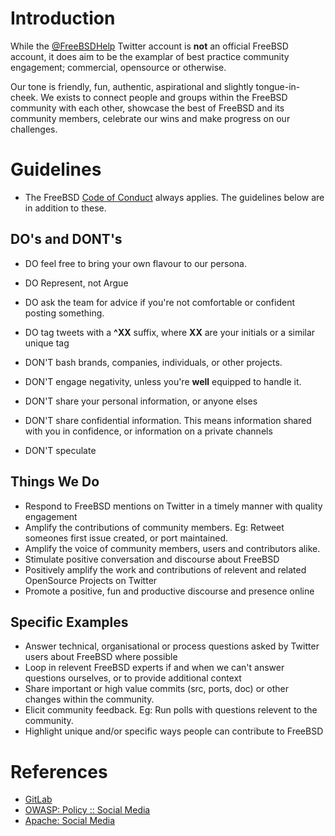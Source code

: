 Introduction
============

While the [@FreeBSDHelp](https://twitter.com/FreeBSDHelp) Twitter account is **not** an official
FreeBSD account, it does aim to be the examplar of best practice community engagement;
commercial, opensource or otherwise.

Our tone is friendly, fun, authentic, aspirational and slightly tongue-in-cheek. We exists to
connect people and groups within the FreeBSD community with each other, showcase the best of
FreeBSD and its community members, celebrate our wins and make progress on our challenges.

Guidelines
==========

* The FreeBSD [Code of Conduct](https://www.freebsd.org/internal/code-of-conduct/) always applies. 
  The guidelines below are in addition to these.

DO's and DONT's
----------------

* DO feel free to bring your own flavour to our persona.
* DO Represent, not Argue
* DO ask the team for advice if you're not comfortable or confident posting something.
* DO tag tweets with a **^XX** suffix, where **XX** are your initials or a similar unique tag

* DON'T bash brands, companies, individuals, or other projects.
* DON'T engage negativity, unless you're **well** equipped to handle it.
* DON'T share your personal information, or anyone elses
* DON'T share confidential information. This means information shared with you in confidence, or information on a private channels
* DON'T speculate

Things We Do
------------

* Respond to FreeBSD mentions on Twitter in a timely manner with quality engagement
* Amplify the contributions of community members. Eg: Retweet someones first issue created, or port maintained.
* Amplify the voice of community members,  users and contributors alike.
* Stimulate positive conversation and discourse about FreeBSD
* Positively amplify the work and contributions of relevent and related OpenSource Projects on Twitter
* Promote a positive, fun and productive discourse and presence online

Specific Examples
-----------------

 * Answer technical, organisational or process questions asked by Twitter users about FreeBSD where possible
 * Loop in relevent FreeBSD experts if and when we can't answer questions ourselves, or to provide additional context
 * Share important or high value commits (src, ports, doc) or other changes within the community.
 * Elicit community feedback. Eg: Run polls with questions relevent to the community.
 * Highlight unique and/or specific ways people can contribute to FreeBSD
 
References
==========

 * [GitLab](https://about.gitlab.com/handbook/marketing/social-media-guidelines/)
 * [OWASP: Policy :: Social Media](https://owasp.org/www-policy/operational/social-media)
 * [Apache: Social Media](https://www.apache.org/foundation/marks/socialmedia)
